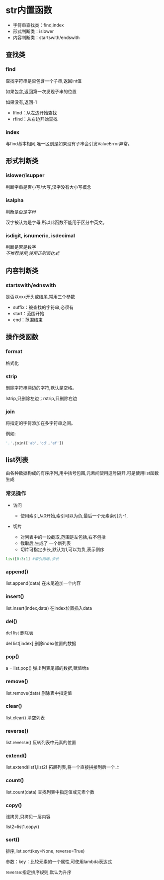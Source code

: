 # str内置函数

* 字符串查找类：find,index
* 形式判断类：islower
* 内容判断类：startswith/endswith

## 查找类

### find

查找字符串是否包含一个子串,返回int值

如果包含,返回第一次发现子串的位置

如果没有,返回-1

* lfind：从左边开始查找
* rfind：从右边开始查找

### index

与find基本相同,唯一区别是如果没有子串会引发ValueError异常。

## 形式判断类

### islower/isupper

判断字串是否小写/大写,汉字没有大小写概念

### isalpha

判断是否是字母

汉字被认为是字母,所以此函数不能用于区分中英文。

### isdigit, isnumeric, isdecimal

判断是否是数字  
*不推荐使用,使用正则表达式*

## 内容判断类

### startswith/ednswith

是否以xxx开头或结尾,常用三个参数

* suffix：被查找的字符串,必须有
* start：范围开始
* end：范围结束

## 操作类函数

### format

格式化

### strip

删除字符串两边的字符,默认是空格。

lstrip,只删除左边；rstrip,只删除右边

### join

将指定的字符添加在多字符串之间。

例如:

```python
'.'.join(['ab','cd','ef'])
```

## list列表

由各种数据构成的有序序列,用中括号包围,元素间使用逗号隔开,可是使用list函数生成

### 常见操作

* 访问
  * 使用索引,从0开始,索引可以为负,最后一个元素索引为-1,

* 切片
  * 对列表中的一段截取,范围是左包括,右不包括
  * 截取后,生成了 一个新列表
  * 切片可指定步长,默认为1,可以为负,表示倒序

```python
list[0:3:1] #索引两端,步长
```

### append()

list.append(data) 在末尾追加一个内容

### insert()

list.insert(index,data) 在index位置插入data

### del()

del list 删除表

del list[index] 删除index位置的数据

### pop()

a = list.pop() 弹出列表尾部的数据,赋值给a

### remove()

list.remove(data) 删除表中指定值

### clear()

list.clear() 清空列表

### reverse()

list.reverse() 反转列表中元素的位置

### extend()

list.extend(list1,list2) 拓展列表,将一个直接拼接到后一个上

### count()

list.count(data) 查找列表中指定值或元素个数

### copy()

浅拷贝,只拷贝一层内容

list2=list1.copy()

### sort()

排序,list.sort(key=None, reverse=True)

参数：key：比较元素的一个属性,可使用lambda表达式

reverse:指定排序规则,默认为升序
